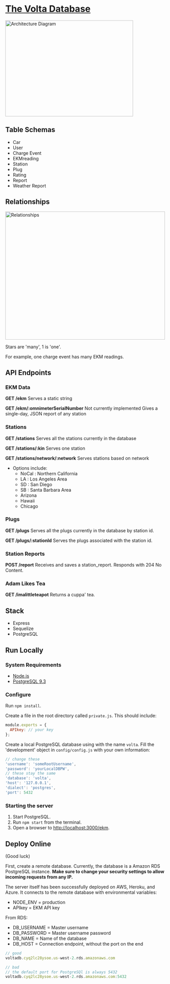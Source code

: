 # [The Volta Database](http://volta-api.elasticbeanstalk.com)
<img src="https://s3-us-west-2.amazonaws.com/repo-assets/Database+Arch.png" alt="Architecture Diagram" width="400" height="300"/>

## Table Schemas
- Car
- User
- Charge Event
- EKMreading
- Station
- Plug
- Rating
- Report
- Weather Report

## Relationships
<img src="https://s3-us-west-2.amazonaws.com/repo-assets/relations.png" alt="Relationships" width="500" height="400">

Stars are 'many', 1 is 'one'.

For example, one charge event has many EKM readings.

## API Endpoints

### EKM Data
**GET /ekm**
Serves a static string

**GET /ekm/:omnimeterSerialNumber**
Not currently implemented
Gives a single-day, JSON report of any station

### Stations
**GET /stations**
Serves all the stations currently in the database

**GET /stations/:kin**
Serves one station

**GET /stations/network/:network**
Serves stations based on network
  - Options include:
    - NoCal : Northern California
    - LA : Los Angeles Area
    - SD : San Diego
    - SB : Santa Barbara Area
    - Arizona
    - Hawaii
    - Chicago

### Plugs
**GET /plugs**
Serves all the plugs currently in the database by station id.

**GET /plugs/:stationId**
Serves the plugs associated with the station id.

### Station Reports
**POST /report**
Receives and saves a station_report. Responds with 204 No Content.

### Adam Likes Tea
**GET /imalittleteapot**
Returns a cuppa' tea.

## Stack

- Express
- Sequelize
- PostgreSQL

## Run Locally

### System Requirements

- [Node.js](https://nodejs.org/download/)
- [PostgreSQL 9.3](http://www.postgresql.org/docs/9.3/interactive/installation.html)

### Configure
Run `npm install`.

Create a file in the root directory called `private.js`. This should include:
```javascript
module.exports = {
  APIkey: // your key
};
 ```

Create a local PostgreSQL database using with the name `volta`. Fill the 'development' object in `config/config.js` with your own information:
```javascript
// change these
'username': 'someRootUsername',
'password': 'yourLocalDBPW',
// these stay the same
'database': 'volta',
'host': '127.0.0.1',
'dialect': 'postgres',
'port': 5432
```

### Starting the server
1. Start PostgreSQL.
1. Run `npm start` from the terminal.
1. Open a browser to [http://localhost:3000/ekm](http://localhost:3000/ekm).

## Deploy Online
(Good luck)

First, create a remote database. Currently, the database is a Amazon RDS PostgreSQL instance. <b>Make sure to change your security settings to allow incoming requests from any IP.</b>

The server itself has been successfully deployed on AWS, Heroku, and Azure. It connects to the remote database with environmental variables: 

- NODE_ENV = production
- APIkey = EKM API key

From RDS:
- DB_USERNAME = Master username
- DB_PASSWORD = Master username password
- DB_NAME = Name of the database
- DB_HOST = Connection endpoint, without the port on the end

```javascript
// good
voltadb.cyq2lc28ysoe.us-west-2.rds.amazonaws.com

// bad
// the default port for PostgreSQl is always 5432
voltadb.cyq2lc28ysoe.us-west-2.rds.amazonaws.com:5432
```
